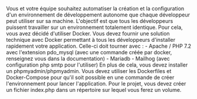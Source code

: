  Vous et votre équipe souhaitez automatiser la création et la configuration d'un environnement de développement autonome que chaque développeur peut utiliser sur sa machine. L'objectif est que tous les développeurs puissent travailler sur un environnement totalement identique. Pour cela, vous avez décidé d'utiliser Docker.   Vous devez fournir une solution technique avec Docker permettant à tous les développeurs d'installer rapidement votre application. Celle-ci doit tourner avec : - Apache / PHP 7.2 avec l'extension pdo_mysql (avec une commande créée par docker, renseignez vous dans la documentation) - Mariadb - Mailhog (avec configuration php smtp pour l'utiliser)  En plus de cela, vous devez installer un phpmyadmin/phpmyadmin.  Vous devez utiliser les Dockerfiles et Docker-Compose pour qu'il soit possible en une commande de créer l'environnement pour lancer l'application.  Pour le projet, vous devez créer un fichier index.php dans un répertoire sur lequel vous ferez un volume.  
